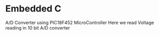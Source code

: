 # Embedded C
A/D Converter using PIC18F452 MicroController
Here we read Voltage reading in 10 bit A/D converter
